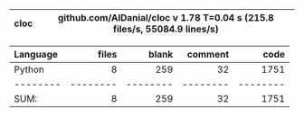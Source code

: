 cloc|github.com/AlDanial/cloc v 1.78  T=0.04 s (215.8 files/s, 55084.9 lines/s)
--- | ---

Language|files|blank|comment|code
:-------|-------:|-------:|-------:|-------:
Python|8|259|32|1751
--------|--------|--------|--------|--------
SUM:|8|259|32|1751
